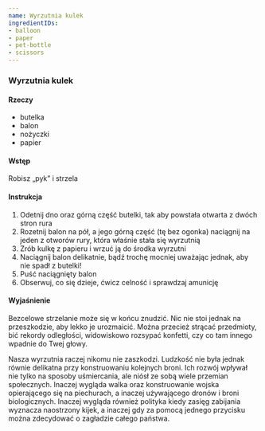```yaml
---
name: Wyrzutnia kulek
ingredientIDs:
- balloon
- paper
- pet-bottle
- scissors
---
```

### Wyrzutnia kulek

#### Rzeczy
- butelka
- balon
- nożyczki
- papier

#### Wstęp 
Robisz „pyk” i strzela

#### Instrukcja
1. Odetnij dno oraz górną część butelki, tak aby powstała otwarta z dwóch stron rura
2. Rozetnij balon na pół, a jego górną część (tę bez ogonka) naciągnij na jeden z otworów rury, która właśnie stała się wyrzutnią
3. Zrób kulkę z papieru i wrzuć ją do środka wyrzutni
4. Naciągnij balon delikatnie, bądź trochę mocniej uważając jednak, aby nie spadł z butelki!
5. Puść naciągnięty balon
6. Obserwuj, co się dzieje, ćwicz celność i sprawdzaj amunicję

#### Wyjaśnienie
Bezcelowe strzelanie może się w końcu znudzić. Nic nie stoi jednak na przeszkodzie, aby lekko je urozmaicić. Można przecież strącać przedmioty, bić rekordy odległości, widowiskowo rozsypać konfetti, czy co tam innego wpadnie do Twej głowy.

Nasza wyrzutnia raczej nikomu nie zaszkodzi. Ludzkość nie była jednak równie delikatna przy konstruowaniu kolejnych broni. Ich rozwój wpływał nie tylko na sposoby uśmiercania, ale niósł ze sobą wiele przemian społecznych. Inaczej wygląda walka oraz konstruowanie wojska opierającego się na piechurach, a inaczej używającego dronów i broni biologicznych. Inaczej wygląda również polityka kiedy zasięg zabijania wyznacza naostrzony kijek, a inaczej gdy za pomocą jednego przycisku można zdecydować o zagładzie całego państwa.
